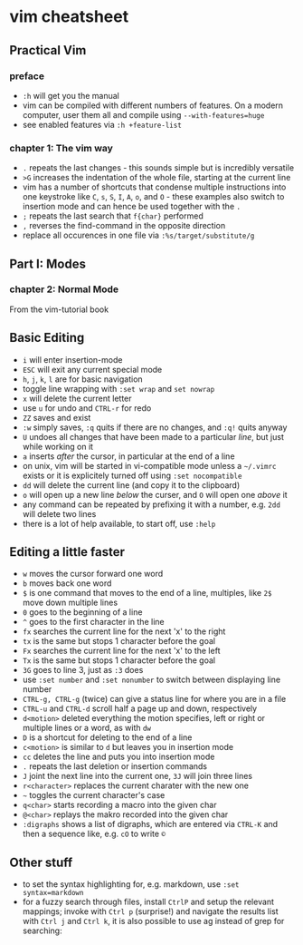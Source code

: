 # vim cheatsheet

## Practical Vim

### preface

- `:h` will get you the manual
- vim can be compiled with different numbers of features. On a modern computer, user them all and compile using `--with-features=huge`
- see enabled features via `:h +feature-list`

### chapter 1: The vim way

- `.` repeats the last changes - this sounds simple but is incredibly versatile
- `>G` increases the indentation of the whole file, starting at the current line
- vim has a number of shortcuts that condense multiple instructions into one keystroke like `C`, `s`, `S`, `I`, `A`, `o`, and `O` - these examples also switch to insertion mode and can hence be used together with the `.`
- `;` repeats the last search that `f{char}` performed
- `,` reverses the find-command in the opposite direction
- replace all occurences in one file via `:%s/target/substitute/g`


## Part I: Modes

### chapter 2: Normal Mode










From the vim-tutorial book

## Basic Editing

- `i` will enter insertion-mode
- `ESC` will exit any current special mode
- `h`, `j`, `k`, `l` are for basic navigation
- toggle line wrapping with `:set wrap` and `set nowrap`
- `x` will delete the current letter
- use `u` for undo and `CTRL-r` for redo
- `ZZ` saves and exist
- `:w` simply saves, `:q` quits if there are no changes, and `:q!` quits anyway
- `U` undoes all changes that have been made to a particular *line*, but just while working on it
- `a` inserts *after* the cursor, in particular at the end of a line
- on unix, vim will be started in vi-compatible mode unless a `~/.vimrc` exists or it is explicitely turned off using `:set nocompatible`
- `dd` will delete the current line (and copy it to the clipboard)
- `o` will open up a new line *below* the curser, and `O` will open one *above* it
- any command can be repeated by prefixing it with a number, e.g. `2dd` will delete two lines
- there is a lot of help available, to start off, use `:help`

## Editing a little faster

- `w` moves the cursor forward one word
- `b` moves back one word
- `$` is one command that moves to the end of a line, multiples, like `2$` move down multiple lines
- `0` goes to the beginning of a line
- `^` goes to the first character in the line
- `fx` searches the current line for the next 'x' to the right
- `tx` is the same but stops 1 character before the goal
- `Fx` searches the current line for the next 'x' to the left
- `Tx` is the same but stops 1 character before the goal
- `3G` goes to line 3, just as `:3` does
- use `:set number` and `:set nonumber` to switch between displaying line number
- `CTRL-g, CTRL-g` (twice) can give a status line for where you are in a file
- `CTRL-u` and `CTRL-d` scroll half a page up and down, respectively
- `d<motion>` deleted everything the motion specifies, left or right or multiple lines or a word, as with `dw`
- `D` is a shortcut for deleting to the end of a line
- `c<motion>` is similar to `d` but leaves you in insertion mode
- `cc` deletes the line and puts you into insertion mode
- `.` repeats the last deletion or insertion commands
- `J` joint the next line into the current one, `3J` will join three lines
- `r<character>` replaces the current charater with the new one
- `~` toggles the current character's case
- `q<char>` starts recording a macro into the given char
- `@<char>` replays the makro recorded into the given char
- `:digraphs` shows a list of digraphs, which are entered via `CTRL-K` and then a sequence like, e.g. `cO` to write `©`

## Other stuff

- to set the syntax highlighting for, e.g. markdown, use `:set syntax=markdown`
- for a fuzzy search through files, install `CtrlP` and setup the relevant mappings; invoke with `Ctrl p` (surprise!) and navigate the results list with `Ctrl j` and `Ctrl k`, it is also possible to use ag instead of grep for searching:
